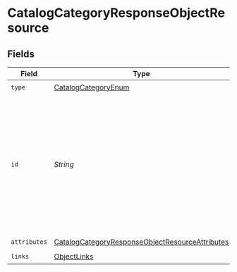 # CatalogCategoryResponseObjectResource


## Fields

| Field                                                                                                                                                                                                                   | Type                                                                                                                                                                                                                    | Required                                                                                                                                                                                                                | Description                                                                                                                                                                                                             | Example                                                                                                                                                                                                                 |
| ----------------------------------------------------------------------------------------------------------------------------------------------------------------------------------------------------------------------- | ----------------------------------------------------------------------------------------------------------------------------------------------------------------------------------------------------------------------- | ----------------------------------------------------------------------------------------------------------------------------------------------------------------------------------------------------------------------- | ----------------------------------------------------------------------------------------------------------------------------------------------------------------------------------------------------------------------- | ----------------------------------------------------------------------------------------------------------------------------------------------------------------------------------------------------------------------- |
| `type`                                                                                                                                                                                                                  | [CatalogCategoryEnum](../../models/components/CatalogCategoryEnum.md)                                                                                                                                                   | :heavy_check_mark:                                                                                                                                                                                                      | N/A                                                                                                                                                                                                                     |                                                                                                                                                                                                                         |
| `id`                                                                                                                                                                                                                    | *String*                                                                                                                                                                                                                | :heavy_check_mark:                                                                                                                                                                                                      | The catalog category ID is a compound ID (string), with format: `{integration}:::{catalog}:::{external_id}`. Currently, the only supported integration type is `$custom`, and the only supported catalog is `$default`. | $custom:::$default:::SAMPLE-DATA-CATEGORY-APPAREL                                                                                                                                                                       |
| `attributes`                                                                                                                                                                                                            | [CatalogCategoryResponseObjectResourceAttributes](../../models/components/CatalogCategoryResponseObjectResourceAttributes.md)                                                                                           | :heavy_check_mark:                                                                                                                                                                                                      | N/A                                                                                                                                                                                                                     |                                                                                                                                                                                                                         |
| `links`                                                                                                                                                                                                                 | [ObjectLinks](../../models/components/ObjectLinks.md)                                                                                                                                                                   | :heavy_check_mark:                                                                                                                                                                                                      | N/A                                                                                                                                                                                                                     |                                                                                                                                                                                                                         |